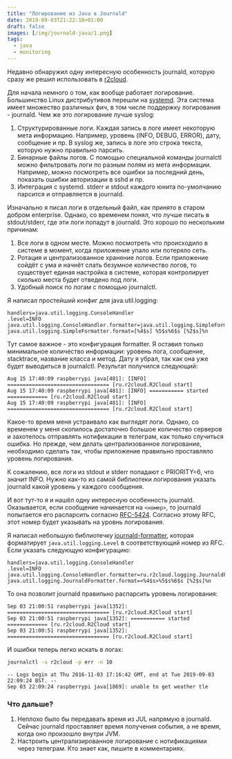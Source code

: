 ```yaml
---
title: "Логирование из Java в Journald"
date: 2019-09-03T21:22:18+01:00
draft: false
images: [/img/journald-java/1.png]
tags:
  - java
  - monitoring
---
```

Недавно обнаружил одну интересную особенность journald, которую сразу же решил использовать в [r2cloud](https://github.com/dernasherbrezon/r2cloud).

Для начала немного о том, как вообще работает логирование. Большинство Linux дистрибутивов перешли на [systemd](https://ru.wikipedia.org/wiki/Systemd). Эта система имеет множество различных фич, в том числе поддержку логирования - journald. Чем же это логирование лучше syslog:

 1. Структурированные логи. Каждая запись в логе имеет некоторую мета информацию. Например, уровень (INFO, DEBUG, ERROR), дату, сообщение и пр. В syslog же, запись в логе это строка текста, которую нужно правильно парсить. 
 2. Бинарные файлы логов. С помощью специальной команды journalctl можно фильтровать логи по разным полям из мета информации. Например, можно посмотреть все ошибки за последний день, показать ошибки авторизации в sshd и пр.
 3. Интеграция с systemd. stderr и stdout каждого юнита по-умолчанию парсится и отправляется в journald.
 
Изначально я писал логи в отдельный файл, как принято в старом добром enterprise. Однако, со временем понял, что лучше писать в stdout/stderr, где эти логи попадут в journald. Это хорошо по нескольким причинам:

 1. Все логи в одном месте. Можно посмотреть что происходило в системе в момент, когда приложение упало или потеряло сеть.
 2. Ротация и централизованное хранение логов. Если приложение сойдёт с ума и начнёт слать безумное количество логов, то существует единая настройка в системе, которая контролирует сколько места будет отведено под логи.
 3. Удобный поиск по логам с помощью journalctl.
 
Я написал простейший конфиг для java.util.logging:

```
handlers=java.util.logging.ConsoleHandler
.level=INFO
java.util.logging.ConsoleHandler.formatter=java.util.logging.SimpleFormatter
java.util.logging.SimpleFormatter.format=[%4$s] %5$s%6$s [%2$s]%n
```

Тут самое важное - это конфигурация formatter. Я оставил только минимальное количество информации: уровень лога, сообщение, stacktrace, название класса и метод. Дату я убрал, так как она уже будет выводиться в journalctl. Результат получился следующий:

```
Aug 15 17:40:09 raspberrypi java[481]: [INFO] ================================= [ru.r2cloud.R2Cloud start]
Aug 15 17:40:09 raspberrypi java[481]: [INFO] =========== started ============= [ru.r2cloud.R2Cloud start]
Aug 15 17:40:09 raspberrypi java[481]: [INFO] ================================= [ru.r2cloud.R2Cloud start]
```

Какое-то время меня устраивало как выглядят логи. Однако, со временем у меня скопилось достаточно большое количество серверов и захотелось отправлять нотификации в телеграм, как только случиться ошибка. Но прежде, чем делать централизованное логирование, необходимо сделать так, чтобы приложение правильно проставляло уровень логирования.

К сожалению, все логи из stdout и stderr попадают с PRIORITY=6, что значит INFO. Нужно как-то из самой библиотеки логирования указать journald какой уровень у каждого сообщения.

И вот тут-то я и нашёл одну интересную особенность journald. Оказывается, если сообщение начинается на ```<номер>```, то journald попытается его распарсить согласно [RFC-5424](https://tools.ietf.org/html/rfc5424#section-6.2). Согласно этому RFC, этот номер будет указывать на уровнь логирования.

Я написал небольшую библиотечку [journald-formatter](https://github.com/dernasherbrezon/journald-formatter), которая форматирует ```java.util.logging.Level``` в соответствующий номер из RFC. Если указать следующую конфигурацию:

```
handlers=java.util.logging.ConsoleHandler
.level=INFO
java.util.logging.ConsoleHandler.formatter=ru.r2cloud.logging.JournaldFormatter
java.util.logging.JournaldFormatter.format=<%4$s>%5$s%6$s [%2$s]%n
```

То она позволит journald правильно распарсить уровень логирования:

```
Sep 03 21:00:51 raspberrypi java[1352]: ================================= [ru.r2cloud.R2Cloud start]
Sep 03 21:00:51 raspberrypi java[1352]: =========== started ============= [ru.r2cloud.R2Cloud start]
Sep 03 21:00:51 raspberrypi java[1352]: ================================= [ru.r2cloud.R2Cloud start]
```

И ошибки теперь легко искать в логах:

```bash
journalctl -u r2cloud -p err -n 10
```

```
-- Logs begin at Thu 2016-11-03 17:16:42 GMT, end at Tue 2019-09-03 22:09:24 BST. --
Sep 03 22:09:24 raspberrypi java[1869]: unable to get weather tle
```

### Что дальше?

 1. Неплохо было бы передавать время из JUL напрямую в journald. Сейчас journald проставляет время получения события, а не время, когда оно произошло внутри JVM.
 2. Настроить централизированное логирование с нотификациями через телеграм. Кто знает как, пишите в комментариях.